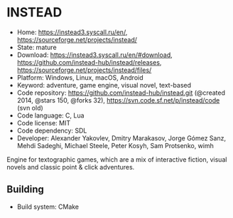 # INSTEAD

- Home: https://instead3.syscall.ru/en/, https://sourceforge.net/projects/instead/
- State: mature
- Download: https://instead3.syscall.ru/en/#download, https://github.com/instead-hub/instead/releases, https://sourceforge.net/projects/instead/files/
- Platform: Windows, Linux, macOS, Android
- Keyword: adventure, game engine, visual novel, text-based
- Code repository: https://github.com/instead-hub/instead.git (@created 2014, @stars 150, @forks 32), https://svn.code.sf.net/p/instead/code (svn old)
- Code language: C, Lua
- Code license: MIT
- Code dependency: SDL
- Developer: Alexander Yakovlev, Dmitry Marakasov, Jorge Gómez Sanz, Mehdi Sadeghi, Michael Steele, Peter Kosyh, Sam Protsenko, wimh

Engine for textographic games, which are a mix of interactive fiction, visual novels and classic point & click adventures.

## Building

- Build system: CMake
